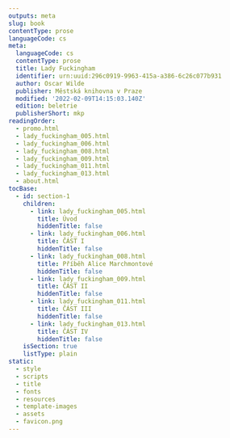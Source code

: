 ```yaml
---
outputs: meta
slug: book
contentType: prose
languageCode: cs
meta:
  languageCode: cs
  contentType: prose
  title: Lady Fuckingham
  identifier: urn:uuid:296c0919-9963-415a-a386-6c26c077b931
  author: Oscar Wilde
  publisher: Městská knihovna v Praze
  modified: '2022-02-09T14:15:03.140Z'
  edition: beletrie
  publisherShort: mkp
readingOrder:
  - promo.html
  - lady_fuckingham_005.html
  - lady_fuckingham_006.html
  - lady_fuckingham_008.html
  - lady_fuckingham_009.html
  - lady_fuckingham_011.html
  - lady_fuckingham_013.html
  - about.html
tocBase:
  - id: section-1
    children:
      - link: lady_fuckingham_005.html
        title: Úvod
        hiddenTitle: false
      - link: lady_fuckingham_006.html
        title: ČÁST I
        hiddenTitle: false
      - link: lady_fuckingham_008.html
        title: Příběh Alice Marchmontové
        hiddenTitle: false
      - link: lady_fuckingham_009.html
        title: ČÁST II
        hiddenTitle: false
      - link: lady_fuckingham_011.html
        title: ČÁST III
        hiddenTitle: false
      - link: lady_fuckingham_013.html
        title: ČÁST IV
        hiddenTitle: false
    isSection: true
    listType: plain
static:
  - style
  - scripts
  - title
  - fonts
  - resources
  - template-images
  - assets
  - favicon.png
---
```

